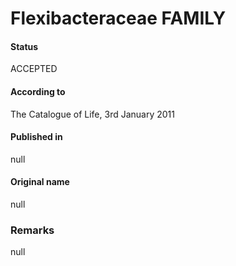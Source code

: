 # Flexibacteraceae FAMILY

#### Status
ACCEPTED

#### According to
The Catalogue of Life, 3rd January 2011

#### Published in
null

#### Original name
null

### Remarks
null